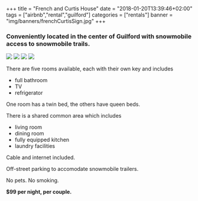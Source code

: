 +++
title = "French and Curtis House"
date = "2018-01-20T13:39:46+02:00"
tags = ["airbnb","rental","guilford"]
categories = ["rentals"]
banner = "img/banners/frenchCurtisSign.jpg"
+++

### Conveniently located in the center of Guilford with snowmobile access to snowmobile trails.
<img src="../../../../../img/frenchCurtisSign.jpg" class="float-left" style="max-width: 20%">
<img src="../../../../../img/frenchCurtisKitchen.jpg" class="float-left" style="max-width: 20%">
<img src="../../../../../img/frenchCurtisBedroom.jpg" class="float-left" style="max-width: 20%">
<img src="../../../../../img/frenchCurtisLivingRoom.jpg" class="float-left" style="max-width: 20%">

There are five rooms available, each with their own key and includes
<ul><li>full bathroom</li>
<li>TV</li>
<li>refrigerator</li></ul>

One room has a twin bed, the others have queen beds.

There is a shared common area which includes
<ul><li>living room</li>
<li>dining room</li>
<li>fully equipped kitchen</li>
<li>laundry facilities</li></ul>

Cable and internet included.

Off-street parking to accomodate snowmobile trailers.

No pets. No smoking.

**$99 per night, per couple.**
